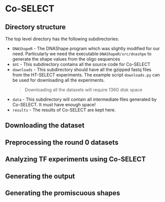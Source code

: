 # Co-SELECT

## Directory structure

The top level directory has the following subdirectories:
* `DNAShapeR` - The DNAShape program which was slightly modified for our need. Particularly we need the executable `DNAShapeR/src/dnashpe` to generate the shape values from the oligo sequences
* src - This subdirectory contains all the source code for Co-SELECT
* `downloads` - This subdirectory should have all the gzipped fastq files from the HT-SELECT experiments. The example script `downloads.py` can be used for downloading all the experiments.
    > Downloading all the datasets will require 136G disk space
* `data` - This subdirectory will contain all intermediate files generated by Co-SELECT. It must have enough space!
* `results` - The results of Co-SELECT are kept here.


## Downloading the dataset

## Preprocessing the round 0 datasets


## Analyzing TF experiments using Co-SELECT

## Generating the output


## Generating the promiscuous shapes
